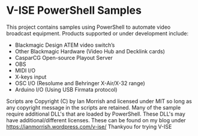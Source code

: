 # V-ISE PowerShell Samples

This project contains samples using PowerShell to automate video broadcast equipment.
Products supported or under development include:

* Blackmagic Design ATEM video switch’s
* Other Blackmagic Hardware (Video Hub and Decklink cards)
* CasparCG Open-source Playout Server
* OBS
* MIDI I/O
* X-keys input
* OSC I/O (Resolume and Behringer X-Air/X-32 range)
* Arduino I/O (Using USB Firmata protocol)

Scripts are Copyright (C) by Ian Morrish and licensed under MIT so long as any copyright message in the scripts are retained.
Many of the sample require additional DLL's that are loaded by PowerShell. These DLL's may have additional/different licenses.
These can be found on my blog under https://ianmorrish.wordpress.com/v-ise/
Thankyou for trying V-ISE